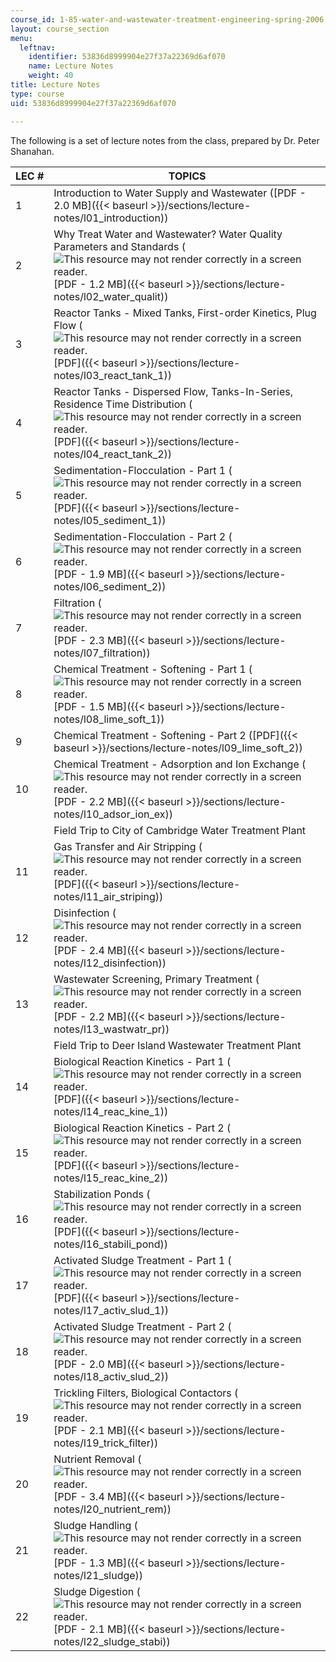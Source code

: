 ```yaml
---
course_id: 1-85-water-and-wastewater-treatment-engineering-spring-2006
layout: course_section
menu:
  leftnav:
    identifier: 53836d8999904e27f37a22369d6af070
    name: Lecture Notes
    weight: 40
title: Lecture Notes
type: course
uid: 53836d8999904e27f37a22369d6af070

---
```


The following is a set of lecture notes from the class, prepared by Dr. Peter Shanahan.

| LEC # | TOPICS |
| --- | --- |
| 1 | Introduction to Water Supply and Wastewater ([PDF - 2.0 MB]({{< baseurl >}}/sections/lecture-notes/l01_introduction)) |
| 2 | Why Treat Water and Wastewater? Water Quality Parameters and Standards (![This resource may not render correctly in a screen reader.](/images/inacessible.gif)[PDF - 1.2 MB]({{< baseurl >}}/sections/lecture-notes/l02_water_qualit)) |
| 3 | Reactor Tanks - Mixed Tanks, First-order Kinetics, Plug Flow (![This resource may not render correctly in a screen reader.](/images/inacessible.gif)[PDF]({{< baseurl >}}/sections/lecture-notes/l03_react_tank_1)) |
| 4 | Reactor Tanks - Dispersed Flow, Tanks-In-Series, Residence Time Distribution (![This resource may not render correctly in a screen reader.](/images/inacessible.gif)[PDF]({{< baseurl >}}/sections/lecture-notes/l04_react_tank_2)) |
| 5 | Sedimentation-Flocculation - Part 1 (![This resource may not render correctly in a screen reader.](/images/inacessible.gif)[PDF]({{< baseurl >}}/sections/lecture-notes/l05_sediment_1)) |
| 6 | Sedimentation-Flocculation - Part 2 (![This resource may not render correctly in a screen reader.](/images/inacessible.gif)[PDF - 1.9 MB]({{< baseurl >}}/sections/lecture-notes/l06_sediment_2)) |
| 7 | Filtration (![This resource may not render correctly in a screen reader.](/images/inacessible.gif)[PDF - 2.3 MB]({{< baseurl >}}/sections/lecture-notes/l07_filtration)) |
| 8 | Chemical Treatment - Softening - Part 1 (![This resource may not render correctly in a screen reader.](/images/inacessible.gif)[PDF - 1.5 MB]({{< baseurl >}}/sections/lecture-notes/l08_lime_soft_1)) |
| 9 | Chemical Treatment - Softening - Part 2 ([PDF]({{< baseurl >}}/sections/lecture-notes/l09_lime_soft_2)) |
| 10 | Chemical Treatment - Adsorption and Ion Exchange (![This resource may not render correctly in a screen reader.](/images/inacessible.gif)[PDF - 2.2 MB]({{< baseurl >}}/sections/lecture-notes/l10_adsor_ion_ex)) |
| &nbsp; | Field Trip to City of Cambridge Water Treatment Plant |
| 11 | Gas Transfer and Air Stripping (![This resource may not render correctly in a screen reader.](/images/inacessible.gif)[PDF]({{< baseurl >}}/sections/lecture-notes/l11_air_striping)) |
| 12 | Disinfection (![This resource may not render correctly in a screen reader.](/images/inacessible.gif)[PDF - 2.4 MB]({{< baseurl >}}/sections/lecture-notes/l12_disinfection)) |
| 13 | Wastewater Screening, Primary Treatment (![This resource may not render correctly in a screen reader.](/images/inacessible.gif)[PDF - 2.2 MB]({{< baseurl >}}/sections/lecture-notes/l13_wastwatr_pr)) |
| &nbsp; | Field Trip to Deer Island Wastewater Treatment Plant |
| 14 | Biological Reaction Kinetics - Part 1 (![This resource may not render correctly in a screen reader.](/images/inacessible.gif)[PDF]({{< baseurl >}}/sections/lecture-notes/l14_reac_kine_1)) |
| 15 | Biological Reaction Kinetics - Part 2 (![This resource may not render correctly in a screen reader.](/images/inacessible.gif)[PDF]({{< baseurl >}}/sections/lecture-notes/l15_reac_kine_2)) |
| 16 | Stabilization Ponds (![This resource may not render correctly in a screen reader.](/images/inacessible.gif)[PDF]({{< baseurl >}}/sections/lecture-notes/l16_stabili_pond)) |
| 17 | Activated Sludge Treatment - Part 1 (![This resource may not render correctly in a screen reader.](/images/inacessible.gif)[PDF]({{< baseurl >}}/sections/lecture-notes/l17_activ_slud_1)) |
| 18 | Activated Sludge Treatment - Part 2 (![This resource may not render correctly in a screen reader.](/images/inacessible.gif)[PDF - 2.0 MB]({{< baseurl >}}/sections/lecture-notes/l18_activ_slud_2)) |
| 19 | Trickling Filters, Biological Contactors (![This resource may not render correctly in a screen reader.](/images/inacessible.gif)[PDF - 2.1 MB]({{< baseurl >}}/sections/lecture-notes/l19_trick_filter)) |
| 20 | Nutrient Removal (![This resource may not render correctly in a screen reader.](/images/inacessible.gif)[PDF - 3.4 MB]({{< baseurl >}}/sections/lecture-notes/l20_nutrient_rem)) |
| 21 | Sludge Handling (![This resource may not render correctly in a screen reader.](/images/inacessible.gif)[PDF - 1.3 MB]({{< baseurl >}}/sections/lecture-notes/l21_sludge)) |
| 22 | Sludge Digestion (![This resource may not render correctly in a screen reader.](/images/inacessible.gif)[PDF - 2.1 MB]({{< baseurl >}}/sections/lecture-notes/l22_sludge_stabi))